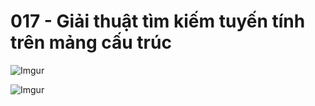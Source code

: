 # 017 - Giải thuật tìm kiếm tuyến tính trên mảng cấu trúc  

![Imgur](https://i.imgur.com/NlrjBrv.png)  

![Imgur](https://i.imgur.com/N5hOfiG.png)
